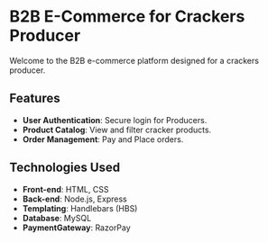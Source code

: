 # B2B E-Commerce for Crackers Producer

Welcome to the B2B e-commerce platform designed for a crackers producer.

## Features
  - **User Authentication**: Secure login for Producers.
  - **Product Catalog**: View and filter cracker products.
  - **Order Management**: Pay and Place orders.

## Technologies Used
  - **Front-end**: HTML, CSS
  - **Back-end**: Node.js, Express
  - **Templating**: Handlebars (HBS)
  - **Database**: MySQL
  - **PaymentGateway**: RazorPay
